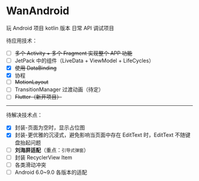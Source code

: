 # WanAndroid
玩 Android 项目 kotlin 版本
日常 API 调试项目

待应用技术：
- [ ] ~~多个 Activity + 多个 Fragment 实现整个 APP 功能~~
- [ ] JetPack 中的组件（LiveData + ViewModel + LifeCycles）
- [x] ~~使用 DataBinding~~
- [x] 协程
- [ ] ~~MotionLayout~~
- [ ] TransitionManager 过渡动画（待定）
- [ ] ~~Flutter（新开项目）~~

----

待解决技术点：
- [x] 封装-页面为空时，显示占位图
- [x] 封装-更优雅的沉浸式，避免影响当页面中存在 EditText 时，EditText 不随键盘抬起问题
- [ ] **刘海屏适配**（重点：`引导式弹窗`）
- [ ] 封装 RecyclerView Item
- [ ] 各类滑动冲突
- [ ] Android 6.0~9.0 各版本的适配